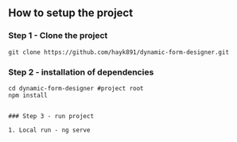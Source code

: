 ## How to setup the project

### Step 1 - Clone the project
```
git clone https://github.com/hayk891/dynamic-form-designer.git
```

### Step 2 - installation of dependencies

```
cd dynamic-form-designer #project root
npm install
```

```

### Step 3 - run project

```
```
1. Local run - ng serve
```


